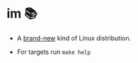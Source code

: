 # im 📚
- A [brand-new](https://www.debian.org/doc/manuals/project-history/manifesto.en.html) kind of Linux distribution.

- For targets run `make help`

